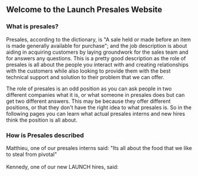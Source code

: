 ## Welcome to the Launch Presales Website
### What is presales?
Presales, according to the dictionary, is "A sale held or made before an item is made generally available for purchase"; and the job description is about aiding in acquiring customers by laying groundwork for the sales team and for answers any questions. This is a pretty good description as the role of presales is all about the people you interact with and creating relationships with the customers while also looking to provide them with the best technical support and solution to their problem that we can offer.

The role of presales is an odd position as you can ask people in two different companies what it is, or what someone in presales does but can get two different answers. This may be because they offer different positions, or that they don't have the right idea to what presales is. So in the following pages you can learn what actual presales interns and new hires think the position is all about.

### How is Presales described
Matthieu, one of our presales interns said: "Its all about the food that we like to steal from pivotal"<br/><br/>
Kennedy, one of our new LAUNCH hires, said: 
